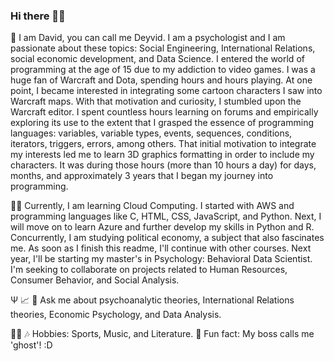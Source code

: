 ### Hi there 👋🐺
🚀 I am David, you can call me Deyvid. I am a psychologist and I am passionate about these topics: Social Engineering, International Relations, social economic development, and Data Science. I entered the world of programming at the age of 15 due to my addiction to video games. I was a huge fan of Warcraft and Dota, spending hours and hours playing. At one point, I became interested in integrating some cartoon characters I saw into Warcraft maps. With that motivation and curiosity, I stumbled upon the Warcraft editor. I spent countless hours learning on forums and empirically exploring its use to the extent that I grasped the essence of programming languages: variables, variable types, events, sequences, conditions, iterators, triggers, errors, among others. That initial motivation to integrate my interests led me to learn 3D graphics formatting in order to include my characters. It was during those hours (more than 10 hours a day) for days, months, and approximately 3 years that I began my journey into programming.

👨‍💻 Currently, I am learning Cloud Computing. I started with AWS and programming languages like C, HTML, CSS, JavaScript, and Python. Next, I will move on to learn Azure and further develop my skills in Python and R. Concurrently, I am studying political economy, a subject that also fascinates me. As soon as I finish this readme, I'll continue with other courses. Next year, I'll be starting my master's in Psychology: Behavioral Data Scientist. I'm seeking to collaborate on projects related to Human Resources, Consumer Behavior, and Social Analysis.

Ψ 📈 🧠 Ask me about psychoanalytic theories, International Relations theories, Economic Psychology, and Data Analysis.

🏊‍♂️ 🎶 Hobbies: Sports, Music, and Literature.
👻 Fun fact: My boss calls me 'ghost'! :D
<!--
**davidhenostroza/davidhenostroza** is a ✨ _special_ ✨ repository because its `README.md` (this file) appears on your GitHub profile.

Here are some ideas to get you started:

- 🔭 I’m currently working on ...
- 🌱 I’m currently learning ...
- 👯 I’m looking to collaborate on ...
- 🤔 I’m looking for help with ...
- 💬 Ask me about ...
- 📫 How to reach me: ...
- 😄 Pronouns: ...
- ⚡ Fun fact: ...
-->
